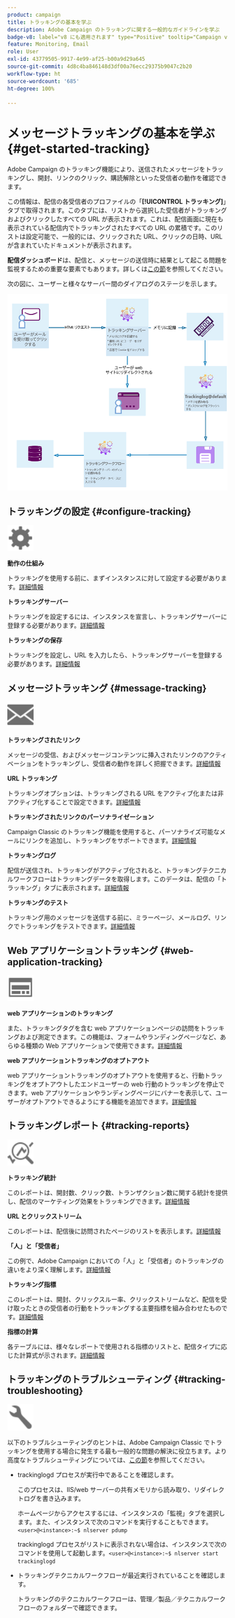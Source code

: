 ```yaml
---
product: campaign
title: トラッキングの基本を学ぶ
description: Adobe Campaign のトラッキングに関する一般的なガイドラインを学ぶ
badge-v8: label="v8 にも適用されます" type="Positive" tooltip="Campaign v8 にも適用されます"
feature: Monitoring, Email
role: User
exl-id: 43779505-9917-4e99-af25-b00a9d29a645
source-git-commit: 4d8c4ba846148d3df00a76ecc29375b9047c2b20
workflow-type: ht
source-wordcount: '685'
ht-degree: 100%

---
```


# メッセージトラッキングの基本を学ぶ {#get-started-tracking}



Adobe Campaign のトラッキング機能により、送信されたメッセージをトラッキングし、開封、リンクのクリック、購読解除といった受信者の動作を確認できます。

この情報は、配信の各受信者のプロファイルの「**[!UICONTROL トラッキング]**」タブで取得されます。このタブには、リストから選択した受信者がトラッキングおよびクリックしたすべての URL が表示されます。これは、配信画面に現在も表示されている配信内でトラッキングされたすべての URL の累積です。このリストは設定可能で、一般的には、クリックされた URL、クリックの日時、URL が含まれていたドキュメントが表示されます。

**配信ダッシュボード**&#x200B;は、配信と、メッセージの送信時に結果として起こる問題を監視するための重要な要素でもあります。詳しくは[この節](delivery-dashboard.md)を参照してください。

次の図に、ユーザーと様々なサーバー間のダイアログのステージを示します。

![](assets/tracking-diagram.png)

## トラッキングの設定 {#configure-tracking}

<img src="assets/do-not-localize/icon-configure.svg" width="60px">

**動作の仕組み**

トラッキングを使用する前に、まずインスタンスに対して設定する必要があります。[詳細情報](../../installation/using/deploying-an-instance.md#operating-principle)

**トラッキングサーバー**

トラッキングを設定するには、インスタンスを宣言し、トラッキングサーバーに登録する必要があります。[詳細情報](../../installation/using/deploying-an-instance.md#tracking-server)

**トラッキングの保存**

トラッキングを設定し、URL を入力したら、トラッキングサーバーを登録する必要があります。[詳細情報](../../installation/using/deploying-an-instance.md#saving-tracking)

## メッセージトラッキング {#message-tracking}

<img src="assets/do-not-localize/icon-message-tracking.svg" width="60px">

**トラッキングされたリンク**

メッセージの受信、およびメッセージコンテンツに挿入されたリンクのアクティベーションをトラッキングし、受信者の動作を詳しく把握できます。[詳細情報](how-to-configure-tracked-links.md)

**URL トラッキング**

トラッキングオプションは、トラッキングされる URL をアクティブ化または非アクティブ化することで設定できます。[詳細情報](personalizing-url-tracking.md)

**トラッキングされたリンクのパーソナライゼーション**

Campaign Classic のトラッキング機能を使用すると、パーソナライズ可能なメールにリンクを追加し、トラッキングをサポートできます。[詳細情報](tracking-personalized-links.md)

**トラッキングログ**

配信が送信され、トラッキングがアクティブ化されると、トラッキングテクニカルワークフローはトラッキングデータを取得します。このデータは、配信の「トラッキング」タブに表示されます。[詳細情報](accessing-the-tracking-logs.md)

**トラッキングのテスト**

トラッキング用のメッセージを送信する前に、ミラーページ、メールログ、リンクでトラッキングをテストできます。[詳細情報](testing-tracking.md)

## Web アプリケーショントラッキング {#web-application-tracking}

<img src="assets/do-not-localize/icon-web-app.svg" width="60px">

**web アプリケーションのトラッキング**

また、トラッキングタグを含む web アプリケーションページの訪問をトラッキングおよび測定できます。この機能は、フォームやランディングページなど、あらゆる種類の Web アプリケーションで使用できます。[詳細情報](../../web/using/tracking-a-web-application.md)

**web アプリケーショントラッキングのオプトアウト**

web アプリケーショントラッキングのオプトアウトを使用すると、行動トラッキングをオプトアウトしたエンドユーザーの web 行動のトラッキングを停止できます。web アプリケーションやランディングページにバナーを表示して、ユーザーがオプトアウトできるようにする機能を追加できます。[詳細情報](../../web/using/web-application-tracking-opt-out.md)

## トラッキングレポート {#tracking-reports}

<img src="assets/do-not-localize/icon_monitor.svg" width="60px">

**トラッキング統計**

このレポートは、開封数、クリック数、トランザクション数に関する統計を提供し、配信のマーケティング効果をトラッキングできます。[詳細情報](../../reporting/using/delivery-reports.md#tracking-statistics)

**URL とクリックストリーム**

このレポートは、配信後に訪問されたページのリストを表示します。[詳細情報](../../reporting/using/delivery-reports.md#urls-and-click-streams)

**「人」と「受信者」**

この例で、Adobe Campaign においての「人」と「受信者」のトラッキングの違いをより深く理解します。[詳細情報](../../reporting/using/person-people-recipients.md)

**トラッキング指標**

このレポートは、開封、クリックスルー率、クリックストリームなど、配信を受け取ったときの受信者の行動をトラッキングする主要指標を組み合わせたものです。[詳細情報](../../reporting/using/delivery-reports.md#tracking-indicators)

**指標の計算**

各テーブルには、様々なレポートで使用される指標のリストと、配信タイプに応じた計算式が示されます。[詳細情報](../../reporting/using/indicator-calculation.md)

## トラッキングのトラブルシューティング {#tracking-troubleshooting}

<img src="assets/do-not-localize/icon-troubleshooting.svg" width="60px">

以下のトラブルシューティングのヒントは、Adobe Campaign Classic でトラッキングを使用する場合に発生する最も一般的な問題の解決に役立ちます。より高度なトラブルシューティングについては、[この節](tracking-troubleshooting.md)を参照してください。

* trackinglogd プロセスが実行中であることを確認します。

  このプロセスは、IIS/web サーバーの共有メモリから読み取り、リダイレクトログを書き込みます。

  ホームページからアクセスするには、インスタンスの「監視」タブを選択します。また、インスタンスで次のコマンドを実行することもできます。`<user>@<instance>:~$ nlserver pdump`

  trackinglogd プロセスがリストに表示されない場合は、インスタンスで次のコマンドを使用して起動します。`<user>@<instance>:~$ nlserver start trackinglogd`

* トラッキングテクニカルワークフローが最近実行されていることを確認します。

  トラッキングのテクニカルワークフローは、管理／製品／テクニカルワークフローのフォルダーで確認できます。
